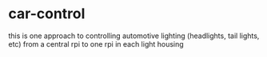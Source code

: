 # car-control
this is one approach to controlling automotive lighting (headlights, tail lights, etc) from a central rpi to one rpi in each light housing
